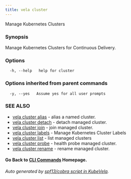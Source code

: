 ```yaml
---
title: vela cluster
---
```


Manage Kubernetes Clusters

### Synopsis

Manage Kubernetes Clusters for Continuous Delivery.

### Options

```
  -h, --help   help for cluster
```

### Options inherited from parent commands

```
  -y, --yes   Assume yes for all user prompts
```

### SEE ALSO


* [vela cluster alias](vela_cluster_alias.md)	 - alias a named cluster.
* [vela cluster detach](vela_cluster_detach.md)	 - detach managed cluster.
* [vela cluster join](vela_cluster_join.md)	 - join managed cluster.
* [vela cluster labels](vela_cluster_labels.md)	 - Manage Kubernetes Cluster Labels
* [vela cluster list](vela_cluster_list.md)	 - list managed clusters
* [vela cluster probe](vela_cluster_probe.md)	 - health probe managed cluster.
* [vela cluster rename](vela_cluster_rename.md)	 - rename managed cluster.

#### Go Back to [CLI Commands](vela.md) Homepage.


###### Auto generated by [spf13/cobra script in KubeVela](https://github.com/kubevela/kubevela/tree/master/hack/docgen).
